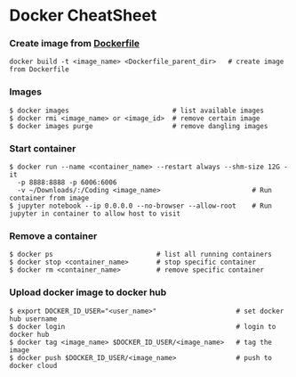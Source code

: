 # Docker CheatSheet

### Create image from [Dockerfile](docker/Dockerfile.yaml)
```
docker build -t <image_name> <Dockerfile_parent_dir>   # create image from Dockerfile 

```

### Images
```
$ docker images                          # list available images
$ docker rmi <image_name> or <image_id>  # remove certain image
$ docker images purge                    # remove dangling images
```

### Start container
```
$ docker run --name <container_name> --restart always --shm-size 12G -it 
  -p 8888:8888 -p 6006:6006 
  -v ~/Downloads/:/Coding <image_name>                       # Run container from image
$ jupyter notebook --ip 0.0.0.0 --no-browser --allow-root    # Run jupyter in container to allow host to visit  
```

### Remove a container
```
$ docker ps                          # list all running containers
$ docker stop <container_name>       # stop specific container
$ docker rm <container_name>         # remove specific container
```


### Upload docker image to docker hub
```
$ export DOCKER_ID_USER="<user_name>"                    # set docker hub username
$ docker login                                           # login to docker hub
$ docker tag <image_name> $DOCKER_ID_USER/<image_name>   # tag the image 
$ docker push $DOCKER_ID_USER/<image_name>               # push to docker cloud
```
